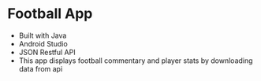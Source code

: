 # Football App
- Built with Java
- Android Studio
- JSON Restful API
- This app displays football commentary and player stats by downloading data from api
